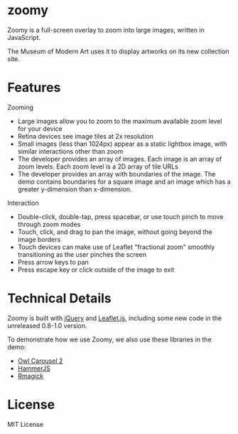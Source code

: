 # zoomy

Zoomy is a full-screen overlay to zoom into large images, written in JavaScript.

The Museum of Modern Art uses it to display artworks on its new collection site.

# Features

Zooming
* Large images allow you to zoom to the maximum available zoom level for your device
* Retina devices see image tiles at 2x resolution
* Small images (less than 1024px) appear as a static lightbox image, with similar interactions other than zoom
* The developer provides an array of images. Each image is an array of zoom levels. Each zoom level is a 2D array of tile URLs
* The developer provides an array with boundaries of the image. The demo contains boundaries for a square image and an image which has a greater y-dimension than x-dimension.

Interaction
* Double-click, double-tap, press spacebar, or use touch pinch to move through zoom modes
* Touch, click, and drag to pan the image, without going beyond the image borders
* Touch devices can make use of Leaflet "fractional zoom" smoothly transitioning as the user pinches the screen
* Press arrow keys to pan
* Press escape key or click outside of the image to exit

# Technical Details

Zoomy is built with <a href="http://jquery.com/">jQuery</a> and
<a href="http://leafletjs.com/">Leaflet.js</a>, including some new code in the unreleased
0.8-1.0 version.

To demonstrate how we use Zoomy, we also use these libraries in the demo:
* <a href="http://www.owlcarousel.owlgraphic.com/">Owl Carousel 2</a>
* <a href="http://hammerjs.github.io">HammerJS</a>
* <a href="https://github.com/rmagick/rmagick">Rmagick</a>

# License

MIT License
